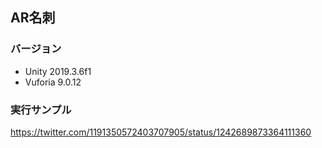 ## AR名刺

### バージョン
- Unity 2019.3.6f1
- Vuforia 9.0.12 

### 実行サンプル
https://twitter.com/1191350572403707905/status/1242689873364111360

